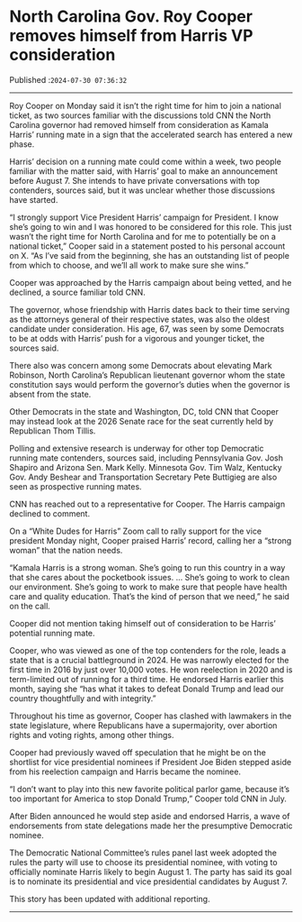 # North Carolina Gov. Roy Cooper removes himself from Harris VP consideration

Published :`2024-07-30 07:36:32`

---

Roy Cooper on Monday said it isn’t the right time for him to join a national ticket, as two sources familiar with the discussions told CNN the North Carolina governor had removed himself from consideration as Kamala Harris’ running mate in a sign that the accelerated search has entered a new phase.

Harris’ decision on a running mate could come within a week, two people familiar with the matter said, with Harris’ goal to make an announcement before August 7. She intends to have private conversations with top contenders, sources said, but it was unclear whether those discussions have started.

“I strongly support Vice President Harris’ campaign for President. I know she’s going to win and I was honored to be considered for this role. This just wasn’t the right time for North Carolina and for me to potentially be on a national ticket,” Cooper said in a statement posted to his personal account on X. “As l’ve said from the beginning, she has an outstanding list of people from which to choose, and we’ll all work to make sure she wins.”

Cooper was approached by the Harris campaign about being vetted, and he declined, a source familiar told CNN.

The governor, whose friendship with Harris dates back to their time serving as the attorneys general of their respective states, was also the oldest candidate under consideration. His age, 67, was seen by some Democrats to be at odds with Harris’ push for a vigorous and younger ticket, the sources said.

There also was concern among some Democrats about elevating Mark Robinson, North Carolina’s Republican lieutenant governor whom the state constitution says would perform the governor’s duties when the governor is absent from the state.

﻿Other Democrats in the state and Washington, DC, told CNN that Cooper may instead look at the 2026 Senate race for the seat currently held by Republican Thom Tillis.

Polling and extensive research is underway for other top Democratic running mate contenders, sources said, including Pennsylvania Gov. Josh Shapiro and Arizona Sen. Mark Kelly. Minnesota Gov. Tim Walz, Kentucky Gov. Andy Beshear and Transportation Secretary Pete Buttigieg are also seen as prospective running mates.

CNN has reached out to a representative for Cooper. The Harris campaign declined to comment.

On a “White Dudes for Harris” Zoom call to rally support for the vice president Monday night, Cooper praised Harris’ record, calling her a “strong woman” that the nation needs.

“Kamala Harris is a strong woman. She’s going to run this country in a way that she cares about the pocketbook issues. … She’s going to work to clean our environment. She’s going to work to make sure that people have health care and quality education. That’s the kind of person that we need,” he said on the call.

Cooper did not mention taking himself out of consideration to be Harris’ potential running mate.

Cooper, who was viewed as one of the top contenders for the role, leads a state that is a crucial battleground in 2024. He was narrowly elected for the first time in 2016 by just over 10,000 votes. He won reelection in 2020 and is term-limited out of running for a third time. He endorsed Harris earlier this month, saying she “has what it takes to defeat Donald Trump and lead our country thoughtfully and with integrity.”

Throughout his time as governor, Cooper has clashed with lawmakers in the state legislature, where Republicans have a supermajority, over abortion rights and voting rights, among other things.

Cooper had previously waved off speculation that he might be on the shortlist for vice presidential nominees if President Joe Biden stepped aside from his reelection campaign and Harris became the nominee.

“I don’t want to play into this new favorite political parlor game, because it’s too important for America to stop Donald Trump,” Cooper told CNN in July.

After Biden announced he would step aside and endorsed Harris, a wave of endorsements from state delegations made her the presumptive Democratic nominee.

The Democratic National Committee’s rules panel last week adopted the rules the party will use to choose its presidential nominee, with voting to officially nominate Harris likely to begin August 1. The party has said its goal is to nominate its presidential and vice presidential candidates by August 7.

This story has been updated with additional reporting.

---

